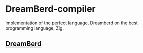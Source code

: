 # DreamBerd-compiler
Implementation of the perfect language, Dreamberd on the best programming language, Zig.

## [DreamBerd](https://github.com/TodePond/DreamBerd)
